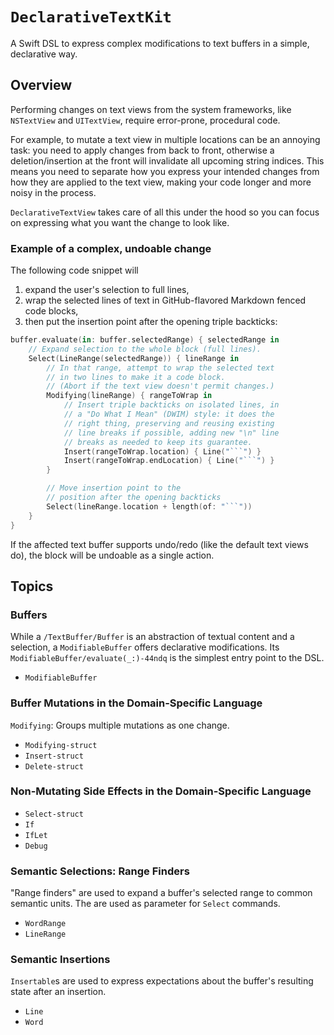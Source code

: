 # ``DeclarativeTextKit``

A Swift DSL to express complex modifications to text buffers in a simple, declarative way.

## Overview

Performing changes on text views from the system frameworks, like `NSTextView` and `UITextView`, require error-prone, procedural code.

For example, to mutate a text view in multiple locations can be an annoying task: you need to apply changes from back to front, otherwise a deletion/insertion at the front will invalidate all upcoming string indices. This means you need to separate how you  express your intended changes from how they are applied to the text view, making your code longer and more noisy in the process.

`DeclarativeTextView` takes care of all this under the hood so you can focus on expressing what you want the change to look like.

### Example of a complex, undoable change

The following code snippet will

1. expand the user's selection to full lines,
2. wrap the selected lines of text in GitHub-flavored Markdown fenced code blocks,
3. then put the insertion point after the opening triple backticks:

```swift
buffer.evaluate(in: buffer.selectedRange) { selectedRange in
    // Expand selection to the whole block (full lines).
    Select(LineRange(selectedRange)) { lineRange in
        // In that range, attempt to wrap the selected text
        // in two lines to make it a code block.
        // (Abort if the text view doesn't permit changes.)
        Modifying(lineRange) { rangeToWrap in
            // Insert triple backticks on isolated lines, in
            // a "Do What I Mean" (DWIM) style: it does the
            // right thing, preserving and reusing existing
            // line breaks if possible, adding new "\n" line
            // breaks as needed to keep its guarantee.
            Insert(rangeToWrap.location) { Line("```") }
            Insert(rangeToWrap.endLocation) { Line("```") }
        }

        // Move insertion point to the
        // position after the opening backticks
        Select(lineRange.location + length(of: "```"))
    }
}
```

If the affected text buffer supports undo/redo (like the default text views do), the block will be undoable as a single action.

## Topics

### Buffers

While a ``/TextBuffer/Buffer``  is an abstraction of textual content and a selection, a `ModifiableBuffer` offers declarative modifications. Its ``ModifiableBuffer/evaluate(_:)-44ndq`` is the simplest entry point to the DSL.

- ``ModifiableBuffer``

### Buffer Mutations in the Domain-Specific Language

`Modifying`: Groups multiple mutations as one change.

- ``Modifying-struct``
- ``Insert-struct``
- ``Delete-struct``

### Non-Mutating Side Effects in the Domain-Specific Language

- ``Select-struct``
- ``If``
- ``IfLet``
- ``Debug``

### Semantic Selections: Range Finders

"Range finders" are used to expand a buffer's selected range to common semantic units. The are used as parameter for ``Select`` commands. 

- ``WordRange``
- ``LineRange``

### Semantic Insertions

``Insertable``s are used to express expectations about the buffer's resulting state after an insertion.

- ``Line``
- ``Word``

